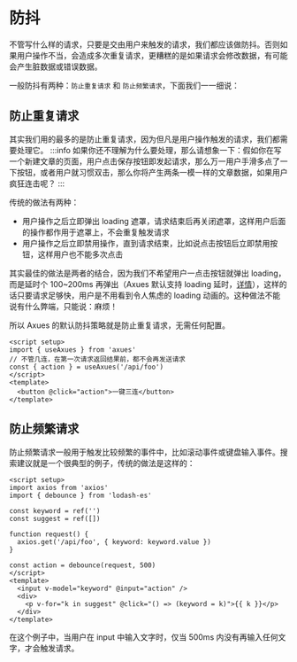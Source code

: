 # 防抖

不管写什么样的请求，只要是交由用户来触发的请求，我们都应该做防抖。否则如果用户操作不当，会造成多次重复请求，更糟糕的是如果请求会修改数据，有可能会产生脏数据或错误数据。

一般防抖有两种：`防止重复请求` 和 `防止频繁请求`，下面我们一一细说：

## 防止重复请求

其实我们用的最多的是防止重复请求，因为但凡是用户操作触发的请求，我们都需要处理它。
:::info
如果你还不理解为什么要处理，那么请想象一下：假如你在写一个新建文章的页面，用户点击保存按钮即发起请求，那么万一用户手滑多点了一下按钮，或者用户就习惯双击，那么你将产生两条一模一样的文章数据，如果用户疯狂连击呢？
:::

传统的做法有两种：

- 用户操作之后立即弹出 loading 遮罩，请求结束后再关闭遮罩，这样用户后面的操作都作用于遮罩上，不会重复触发请求
- 用户操作之后立即禁用操作，直到请求结束，比如说点击按钮后立即禁用按钮，这样用户也不能多次点击

其实最佳的做法是两者的结合，因为我们不希望用户一点击按钮就弹出 loading，而是延时个 100~200ms 再弹出（Axues 默认支持 loading 延时，[详情]()），这样的话只要请求足够快，用户是不用看到令人焦虑的 loading 动画的。这种做法不能说有什么弊端，只能说：麻烦！

所以 Axues 的默认防抖策略就是防止重复请求，无需任何配置。

```vue
<script setup>
import { useAxues } from 'axues'
// 不管几连，在第一次请求返回结果前，都不会再发送请求
const { action } = useAxues('/api/foo')
</script>
<template>
  <button @click="action">一键三连</button>
</template>
```

## 防止频繁请求

防止频繁请求一般用于触发比较频繁的事件中，比如滚动事件或键盘输入事件。搜索建议就是一个很典型的例子，传统的做法是这样的：

```vue
<script setup>
import axios from 'axios'
import { debounce } from 'lodash-es'

const keyword = ref('')
const suggest = ref([])

function request() {
  axios.get('/api/foo', { keyword: keyword.value })
}

const action = debounce(request, 500)
</script>
<template>
  <input v-model="keyword" @input="action" />
  <div>
    <p v-for="k in suggest" @click="() => (keyword = k)">{{ k }}</p>
  </div>
</template>
```

在这个例子中，当用户在 input 中输入文字时，仅当 500ms 内没有再输入任何文字，才会触发请求。
